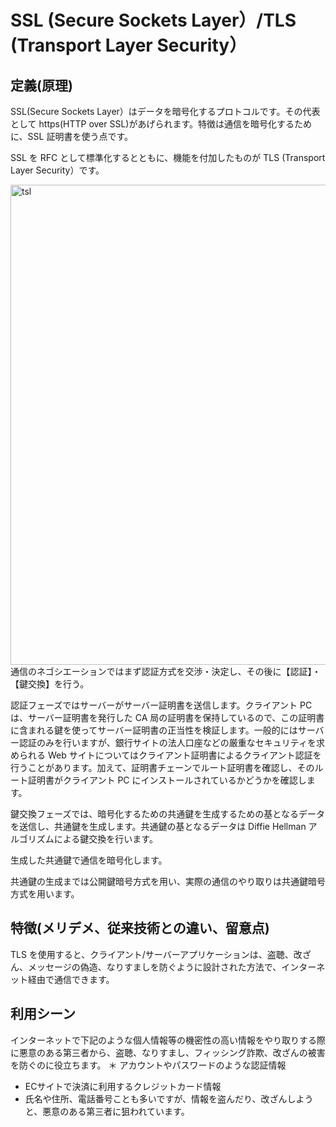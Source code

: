# SSL (Secure Sockets Layer）/TLS (Transport Layer Security）

## 定義(原理)
SSL(Secure Sockets Layer）はデータを暗号化するプロトコルです。その代表として https(HTTP over SSL)があげられます。特徴は通信を暗号化するために、SSL 証明書を使う点です。

SSL を RFC として標準化するとともに、機能を付加したものが TLS (Transport Layer Security）です。

<img width="768" alt="tsl" src="https://user-images.githubusercontent.com/6497964/197631778-fb012c63-44f7-451d-bd64-5d902fb20de7.png">
通信のネゴシエーションではまず認証方式を交渉・決定し、その後に【認証】・【鍵交換】を行う。

認証フェーズではサーバーがサーバー証明書を送信します。クライアント PC は、サーバー証明書を発行した CA 局の証明書を保持しているので、この証明書に含まれる鍵を使ってサーバー証明書の正当性を検証します。一般的にはサーバー認証のみを行いますが、銀行サイトの法人口座などの厳重なセキュリティを求められる Web サイトについてはクライアント証明書によるクライアント認証を行うことがあります。加えて、証明書チェーンでルート証明書を確認し、そのルート証明書がクライアント PC にインストールされているかどうかを確認します。

鍵交換フェーズでは、暗号化するための共通鍵を生成するための基となるデータを送信し、共通鍵を生成します。共通鍵の基となるデータは Diffie Hellman アルゴリズムによる鍵交換を行います。

生成した共通鍵で通信を暗号化します。

共通鍵の生成までは公開鍵暗号方式を用い、実際の通信のやり取りは共通鍵暗号方式を用います。

## 特徴(メリデメ、従来技術との違い、留意点)
TLS を使用すると、クライアント/サーバーアプリケーションは、盗聴、改ざん、メッセージの偽造、なりすましを防ぐように設計された方法で、インターネット経由で通信できます。

## 利用シーン
インターネットで下記のような個人情報等の機密性の高い情報をやり取りする際に悪意のある第三者から、盗聴、なりすまし、フィッシング詐欺、改ざんの被害を防ぐのに役立ちます。
＊ アカウントやパスワードのような認証情報
* ECサイトで決済に利用するクレジットカード情報
* 氏名や住所、電話番号ことも多いですが、情報を盗んだり、改ざんしようと、悪意のある第三者に狙われています。
